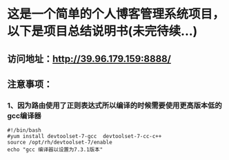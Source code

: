 # 这是一个简单的个人博客管理系统项目，以下是项目总结说明书(未完待续...)

## 访问地址：http://39.96.179.159:8888/

## 注意事项：
### 1、因为路由使用了正则表达式所以编译的时候需要使用更高版本低的gcc编译器
```
#!/bin/bash    
#yum install devtoolset-7-gcc  devtoolset-7-cc-c++  
source /opt/rh/devtoolset-7/enable                                                                                               
echo "gcc 编译器以设置为7.3.1版本"
```
